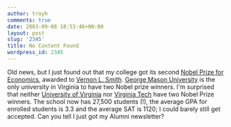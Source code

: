 ```yaml
---
author: troyh
comments: true
date: 2003-09-08 18:53:46+00:00
layout: post
slug: '2345'
title: No Content Found
wordpress_id: 2345
---
```


Old news, but I just found out that my college got its second [Nobel Prize for Economics](http://www.nobel.se/economics/laureates/index.html), awarded to [Vernon L. Smith](http://www.gmu.edu/departments/economics/facultybios/smith.html). [George Mason University](http://www.gmu.edu) is the only university in Virginia to have two Nobel prize winners. I'm surprised that neither [University of Virginia](http://virginia.edu) nor [Virginia Tech](http://www.vt.edu) have two Nobel Prize winners. The school now has 27,500 students (!), the average GPA for enrolled students is 3.3 and the average SAT is 1120; I could barely still get accepted. Can you tell I just got my Alumni newsletter?
